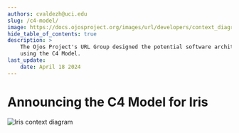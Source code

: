 ```yaml
---
authors: cvaldezh@uci.edu
slug: /c4-model/
image: https://docs.ojosproject.org/images/url/developers/context_diagram.svg
hide_table_of_contents: true
description: >
    The Ojos Project's URL Group designed the potential software architecture
    using the C4 Model.
last_update:
    date: April 18 2024
---
```

# Announcing the C4 Model for Iris

![Iris context diagram](https://docs.ojosproject.org/images/url/developers/context_diagram.svg)

<!-- ! Please change the filename to include the article's publish date. -->
